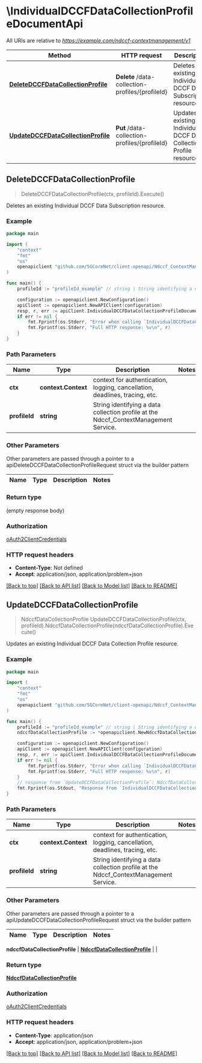 # \IndividualDCCFDataCollectionProfileDocumentApi

All URIs are relative to *https://example.com/ndccf-contextmanagement/v1*

Method | HTTP request | Description
------------- | ------------- | -------------
[**DeleteDCCFDataCollectionProfile**](IndividualDCCFDataCollectionProfileDocumentApi.md#DeleteDCCFDataCollectionProfile) | **Delete** /data-collection-profiles/{profileId} | Deletes an existing Individual DCCF Data Subscription resource.
[**UpdateDCCFDataCollectionProfile**](IndividualDCCFDataCollectionProfileDocumentApi.md#UpdateDCCFDataCollectionProfile) | **Put** /data-collection-profiles/{profileId} | Updates an existing Individual DCCF Data Collection Profile resource.



## DeleteDCCFDataCollectionProfile

> DeleteDCCFDataCollectionProfile(ctx, profileId).Execute()

Deletes an existing Individual DCCF Data Subscription resource.

### Example

```go
package main

import (
    "context"
    "fmt"
    "os"
    openapiclient "github.com/5GCoreNet/client-openapi/Ndccf_ContextManagement"
)

func main() {
    profileId := "profileId_example" // string | String identifying a data collection profile at the Ndccf_ContextManagement Service. 

    configuration := openapiclient.NewConfiguration()
    apiClient := openapiclient.NewAPIClient(configuration)
    resp, r, err := apiClient.IndividualDCCFDataCollectionProfileDocumentApi.DeleteDCCFDataCollectionProfile(context.Background(), profileId).Execute()
    if err != nil {
        fmt.Fprintf(os.Stderr, "Error when calling `IndividualDCCFDataCollectionProfileDocumentApi.DeleteDCCFDataCollectionProfile``: %v\n", err)
        fmt.Fprintf(os.Stderr, "Full HTTP response: %v\n", r)
    }
}
```

### Path Parameters


Name | Type | Description  | Notes
------------- | ------------- | ------------- | -------------
**ctx** | **context.Context** | context for authentication, logging, cancellation, deadlines, tracing, etc.
**profileId** | **string** | String identifying a data collection profile at the Ndccf_ContextManagement Service.  | 

### Other Parameters

Other parameters are passed through a pointer to a apiDeleteDCCFDataCollectionProfileRequest struct via the builder pattern


Name | Type | Description  | Notes
------------- | ------------- | ------------- | -------------


### Return type

 (empty response body)

### Authorization

[oAuth2ClientCredentials](../README.md#oAuth2ClientCredentials)

### HTTP request headers

- **Content-Type**: Not defined
- **Accept**: application/json, application/problem+json

[[Back to top]](#) [[Back to API list]](../README.md#documentation-for-api-endpoints)
[[Back to Model list]](../README.md#documentation-for-models)
[[Back to README]](../README.md)


## UpdateDCCFDataCollectionProfile

> NdccfDataCollectionProfile UpdateDCCFDataCollectionProfile(ctx, profileId).NdccfDataCollectionProfile(ndccfDataCollectionProfile).Execute()

Updates an existing Individual DCCF Data Collection Profile resource.

### Example

```go
package main

import (
    "context"
    "fmt"
    "os"
    openapiclient "github.com/5GCoreNet/client-openapi/Ndccf_ContextManagement"
)

func main() {
    profileId := "profileId_example" // string | String identifying a data collection profile at the Ndccf_ContextManagement Service. 
    ndccfDataCollectionProfile := *openapiclient.NewNdccfDataCollectionProfile() // NdccfDataCollectionProfile | 

    configuration := openapiclient.NewConfiguration()
    apiClient := openapiclient.NewAPIClient(configuration)
    resp, r, err := apiClient.IndividualDCCFDataCollectionProfileDocumentApi.UpdateDCCFDataCollectionProfile(context.Background(), profileId).NdccfDataCollectionProfile(ndccfDataCollectionProfile).Execute()
    if err != nil {
        fmt.Fprintf(os.Stderr, "Error when calling `IndividualDCCFDataCollectionProfileDocumentApi.UpdateDCCFDataCollectionProfile``: %v\n", err)
        fmt.Fprintf(os.Stderr, "Full HTTP response: %v\n", r)
    }
    // response from `UpdateDCCFDataCollectionProfile`: NdccfDataCollectionProfile
    fmt.Fprintf(os.Stdout, "Response from `IndividualDCCFDataCollectionProfileDocumentApi.UpdateDCCFDataCollectionProfile`: %v\n", resp)
}
```

### Path Parameters


Name | Type | Description  | Notes
------------- | ------------- | ------------- | -------------
**ctx** | **context.Context** | context for authentication, logging, cancellation, deadlines, tracing, etc.
**profileId** | **string** | String identifying a data collection profile at the Ndccf_ContextManagement Service.  | 

### Other Parameters

Other parameters are passed through a pointer to a apiUpdateDCCFDataCollectionProfileRequest struct via the builder pattern


Name | Type | Description  | Notes
------------- | ------------- | ------------- | -------------

 **ndccfDataCollectionProfile** | [**NdccfDataCollectionProfile**](NdccfDataCollectionProfile.md) |  | 

### Return type

[**NdccfDataCollectionProfile**](NdccfDataCollectionProfile.md)

### Authorization

[oAuth2ClientCredentials](../README.md#oAuth2ClientCredentials)

### HTTP request headers

- **Content-Type**: application/json
- **Accept**: application/json, application/problem+json

[[Back to top]](#) [[Back to API list]](../README.md#documentation-for-api-endpoints)
[[Back to Model list]](../README.md#documentation-for-models)
[[Back to README]](../README.md)


